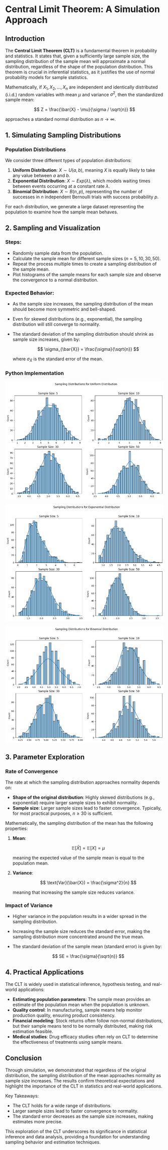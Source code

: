 # Central Limit Theorem: A Simulation Approach

## Introduction

The **Central Limit Theorem (CLT)** is a fundamental theorem in probability and statistics. It states that, given a sufficiently large sample size, the sampling distribution of the sample mean will approximate a normal distribution, regardless of the shape of the population distribution. This theorem is crucial in inferential statistics, as it justifies the use of normal probability models for sample statistics.

Mathematically, if $X_1, X_2, ..., X_n$ are independent and identically distributed (i.i.d.) random variables with mean $\mu$ and variance $\sigma^2$, then the standardized sample mean:

$$
Z = \frac{\bar{X} - \mu}{\sigma / \sqrt{n}}
$$

approaches a standard normal distribution as $n \to \infty$.

## 1. Simulating Sampling Distributions

### Population Distributions

We consider three different types of population distributions:

1. **Uniform Distribution**: $X \sim U(a, b)$, meaning $X$ is equally likely to take any value between $a$ and $b$.
2. **Exponential Distribution**: $X \sim Exp(\lambda)$, which models waiting times between events occurring at a constant rate $\lambda$.
3. **Binomial Distribution**: $X \sim B(n, p)$, representing the number of successes in $n$ independent Bernoulli trials with success probability $p$.

For each distribution, we generate a large dataset representing the population to examine how the sample mean behaves.

## 2. Sampling and Visualization

### Steps:

- Randomly sample data from the population.
- Calculate the sample mean for different sample sizes ($n=5,10,30,50$).
- Repeat the process multiple times to create a sampling distribution of the sample mean.
- Plot histograms of the sample means for each sample size and observe the convergence to a normal distribution.

### Expected Behavior:

- As the sample size increases, the sampling distribution of the mean should become more symmetric and bell-shaped.
- Even for skewed distributions (e.g., exponential), the sampling distribution will still converge to normality.
- The standard deviation of the sampling distribution should shrink as sample size increases, given by:

  $$
  \sigma_{\bar{X}} = \frac{\sigma}{\sqrt{n}}
  $$

  where $\sigma_{\bar{X}}$ is the standard error of the mean.

### Python Implementation

![alt text](image-1.png)

![alt text](image-2.png)

![alt text](image-3.png)

## 3. Parameter Exploration

### Rate of Convergence

The rate at which the sampling distribution approaches normality depends on:

- **Shape of the original distribution**: Highly skewed distributions (e.g., exponential) require larger sample sizes to exhibit normality.
- **Sample size**: Larger sample sizes lead to faster convergence. Typically, for most practical purposes, $n \geq 30$ is sufficient.

Mathematically, the sampling distribution of the mean has the following properties:

1. **Mean**:

   $$
   \mathbb{E}[\bar{X}] = \mathbb{E}[X] = \mu
   $$

   meaning the expected value of the sample mean is equal to the population mean.
2. **Variance**:

   $$
   \text{Var}(\bar{X}) = \frac{\sigma^2}{n}
   $$

   meaning that increasing the sample size reduces variance.

### Impact of Variance

- Higher variance in the population results in a wider spread in the sampling distribution.
- Increasing the sample size reduces the standard error, making the sampling distribution more concentrated around the true mean.
- The standard deviation of the sample mean (standard error) is given by:

  $$
  SE = \frac{\sigma}{\sqrt{n}}
  $$

## 4. Practical Applications

The CLT is widely used in statistical inference, hypothesis testing, and real-world applications:

- **Estimating population parameters**: The sample mean provides an estimate of the population mean when the population is unknown.
- **Quality control**: In manufacturing, sample means help monitor production quality, ensuring product consistency.
- **Financial modeling**: Stock returns often follow non-normal distributions, but their sample means tend to be normally distributed, making risk estimation feasible.
- **Medical studies**: Drug efficacy studies often rely on CLT to determine the effectiveness of treatments using sample means.

## Conclusion

Through simulation, we demonstrated that regardless of the original distribution, the sampling distribution of the mean approaches normality as sample size increases. The results confirm theoretical expectations and highlight the importance of the CLT in statistics and real-world applications.

Key Takeaways:

- The CLT holds for a wide range of distributions.
- Larger sample sizes lead to faster convergence to normality.
- The standard error decreases as the sample size increases, making estimates more precise.

This exploration of the CLT underscores its significance in statistical inference and data analysis, providing a foundation for understanding sampling behavior and estimation techniques.

